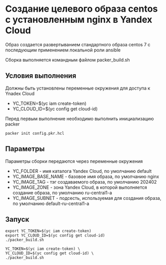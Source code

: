 # Создание целевого образа centos с установленным nginx в Yandex Cloud

Образ создается развертыванием  стандартного образа centos 7 с последующим применением локальной роли ansible

Сборка выполняется командным файлом packer_build.sh

## Условия выполнения

Должны быть установлены переменные окружения для доступа к Ynadex Cloud

- YC_TOKEN=$(yc iam create-token)
- YC_CLOUD_ID=$(yc config get cloud-id)

Перед первым выполнение необходимо выполнить инициализацию packer 

```shell
packer init config.pkr.hcl
```

## Параметры 

Параметры сборки передаются через переменные окружения

- YC_FOLDER - имя каталога Yandex Cloud, по умолчанию default
- YC_IMAGE_BASE_NAME - базовое имя образа, по умолчанию nginx
- YC_IMAGE_TAG - тэг создаваемого образа, по умолчанию 202402
- YC_IMAGE_ZONE -  зона Yandex Cloud, в которой выполняется создание образа, по умолчанию ru-central1-a
- YC_IMAGE_SUBNET - подсесть, используемая для создания образа, по умолчанию default-ru-central1-a

## Запуск 

```shell
export YC_TOKEN=$(yc iam create-token)
export YC_CLOUD_ID=$(yc config get cloud-id)
./packer_build.sh

```

```shell
YC_TOKEN=$(yc iam create-token) \
YC_CLOUD_ID=$(yc config get cloud-id) \
./packer_build.sh

```
